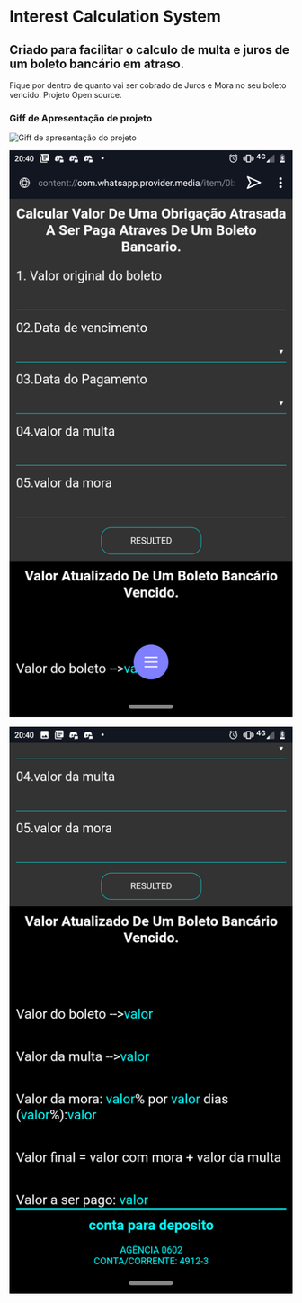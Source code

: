 # Interest Calculation System
## Criado para facilitar o calculo de multa e juros de um boleto bancário em atraso.
Fique por dentro de quanto vai ser cobrado de Juros e Mora no  seu boleto vencido. Projeto   Open source.

### Giff de Apresentação de projeto

![Giff de apresentação do projeto](https://github.com/dev-Davi/interestCalculationSystem/blob/main/Giff%20de%20apresenta%C3%A7%C3%A3o.gif)

![Primeira tela do sistema](https://github.com/dev-Davi/interestCalculationSystem/blob/main/Screenshot_20201209-204029.png)

![Segunda tela do sistema](https://github.com/dev-Davi/interestCalculationSystem/blob/main/Screenshot_20201209-204041.png)
